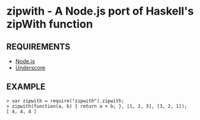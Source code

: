 # zipwith - A Node.js port of Haskell's zipWith function

## REQUIREMENTS

 - [Node.js](http://nodejs.org/)
 - [Underscore](http://search.npmjs.org/#/underscore)

## EXAMPLE

	> var zipwith = require("zipwith").zipwith;
	> zipwith(function(a, b) { return a + b; }, [1, 2, 3], [3, 2, 1]);
	[ 4, 4, 4 ]